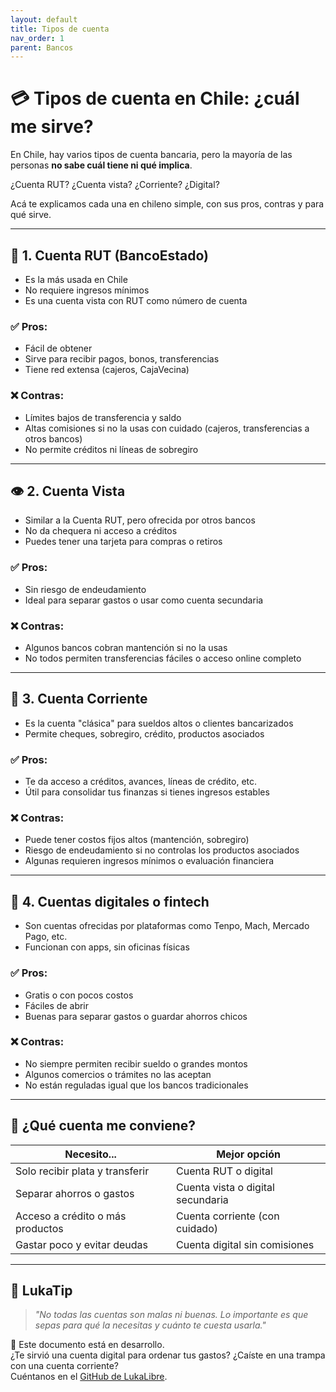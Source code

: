 ```yaml
---
layout: default
title: Tipos de cuenta
nav_order: 1
parent: Bancos
---
```


# 💳 Tipos de cuenta en Chile: ¿cuál me sirve?

En Chile, hay varios tipos de cuenta bancaria, pero la mayoría de las personas **no sabe cuál tiene ni qué implica**.

¿Cuenta RUT? ¿Cuenta vista? ¿Corriente? ¿Digital?

Acá te explicamos cada una en chileno simple, con sus pros, contras y para qué sirve.

---

## 🏦 1. Cuenta RUT (BancoEstado)

- Es la más usada en Chile
- No requiere ingresos mínimos
- Es una cuenta vista con RUT como número de cuenta

### ✅ Pros:
- Fácil de obtener
- Sirve para recibir pagos, bonos, transferencias
- Tiene red extensa (cajeros, CajaVecina)

### ❌ Contras:
- Límites bajos de transferencia y saldo
- Altas comisiones si no la usas con cuidado (cajeros, transferencias a otros bancos)
- No permite créditos ni líneas de sobregiro

---

## 👁️ 2. Cuenta Vista

- Similar a la Cuenta RUT, pero ofrecida por otros bancos
- No da chequera ni acceso a créditos
- Puedes tener una tarjeta para compras o retiros

### ✅ Pros:
- Sin riesgo de endeudamiento
- Ideal para separar gastos o usar como cuenta secundaria

### ❌ Contras:
- Algunos bancos cobran mantención si no la usas
- No todos permiten transferencias fáciles o acceso online completo

---

## 💼 3. Cuenta Corriente

- Es la cuenta "clásica" para sueldos altos o clientes bancarizados
- Permite cheques, sobregiro, crédito, productos asociados

### ✅ Pros:
- Te da acceso a créditos, avances, líneas de crédito, etc.
- Útil para consolidar tus finanzas si tienes ingresos estables

### ❌ Contras:
- Puede tener costos fijos altos (mantención, sobregiro)
- Riesgo de endeudamiento si no controlas los productos asociados
- Algunas requieren ingresos mínimos o evaluación financiera

---

## 📲 4. Cuentas digitales o fintech

- Son cuentas ofrecidas por plataformas como Tenpo, Mach, Mercado Pago, etc.
- Funcionan con apps, sin oficinas físicas

### ✅ Pros:
- Gratis o con pocos costos
- Fáciles de abrir
- Buenas para separar gastos o guardar ahorros chicos

### ❌ Contras:
- No siempre permiten recibir sueldo o grandes montos
- Algunos comercios o trámites no las aceptan
- No están reguladas igual que los bancos tradicionales

---

## 🤔 ¿Qué cuenta me conviene?

| Necesito...                          | Mejor opción                     |
|--------------------------------------|----------------------------------|
| Solo recibir plata y transferir      | Cuenta RUT o digital             |
| Separar ahorros o gastos             | Cuenta vista o digital secundaria|
| Acceso a crédito o más productos     | Cuenta corriente (con cuidado)   |
| Gastar poco y evitar deudas          | Cuenta digital sin comisiones    |

---

## 🧠 LukaTip

> *"No todas las cuentas son malas ni buenas. Lo importante es que sepas para qué la necesitas y cuánto te cuesta usarla."*

📌 Este documento está en desarrollo.  
¿Te sirvió una cuenta digital para ordenar tus gastos? ¿Caíste en una trampa con una cuenta corriente?  
Cuéntanos en el [GitHub de LukaLibre](https://github.com/tuusuario/lukalibre).
